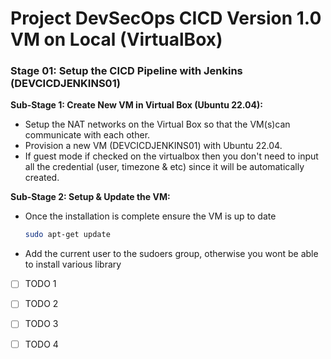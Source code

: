 # Project DevSecOps CICD Version 1.0 VM on Local (VirtualBox)


### **Stage 01: Setup the CICD Pipeline with Jenkins (DEVCICDJENKINS01)**

**Sub-Stage 1: Create New VM in Virtual Box (Ubuntu 22.04):**

- Setup the NAT networks on the Virtual Box so that the VM(s)can communicate with each other.
- Provision a new VM (DEVCICDJENKINS01) with Ubuntu 22.04.
- If guest mode if checked on the virtualbox then you don't need to input all the credential (user, timezone & etc) since it will be automatically created.

**Sub-Stage 2: Setup & Update the VM:**

- Once the installation is complete ensure the VM is up to date
    
    ```bash
    sudo apt-get update
    ```
- Add the current user to the sudoers group, otherwise you wont be able to install various library


- [ ] TODO 1
- [ ] TODO 2
- [ ] TODO 3
- [ ] TODO 4

